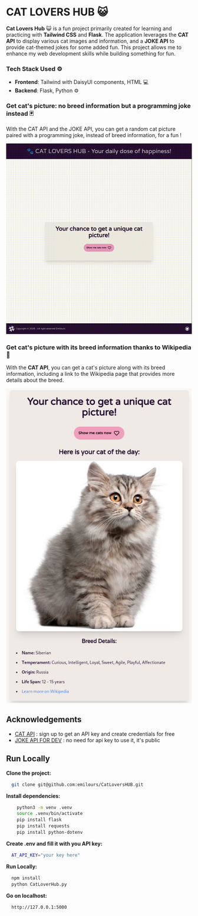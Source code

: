 
# CAT LOVERS HUB 😺

**Cat Lovers Hub** 😺 is a fun project primarily created for learning and practicing with **Tailwind CSS** and **Flask**. The application leverages the **CAT API** to display various cat images and information, and a **JOKE API** to provide cat-themed jokes for some added fun. This project allows me to enhance my web development skills while building something for fun.

### **Tech Stack Used** ⚙️

- **Frontend**: Tailwind with DaisyUI components, HTML 💻  
- **Backend**: Flask, Python ⚙️

###  **Get cat's picture: no breed information but a programming joke instead** 🃏
With the CAT API and the JOKE API, you can get a random cat picture paired with a programming joke, instead of breed information, for a fun !

![Welcome](assets/withJokes.gif)

###  **Get cat's picture with its breed information thanks to Wikipedia** 🧾
With the **CAT API**, you can get a cat's picture along with its breed information, including a link to the Wikipedia page that provides more details about the breed.

![Welcome](assets/withBreedInfo.png)
## Acknowledgements

 - [CAT API](https://thecatapi.com/) : sign up to get an API key and create credentials for free
 - [JOKE API FOR DEV](https://v2.jokeapi.dev/) : no need for api key to use it, it's public




## Run Locally

**Clone the project:**

```bash
  git clone git@github.com:emilours/CatLoversHUB.git
```

**Install dependencies:**

```bash
    python3 -m venv .venv
    source .venv/bin/activate
    pip install flask
    pip install requests
    pip install python-dotenv
```

**Create .env and fill it with you API key:**

```bash
  AT_API_KEY="your key here"
```

**Run Locally:**

```bash
  npm install
  python CatLoverHub.py
```

**Go on localhost:**

```bash
  http://127.0.0.1:5000
```


